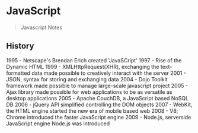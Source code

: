 # JavaScript

> Javascript Notes


## History

1995 - Netscape's Brendan Erich created 'JavaSCript'
1997 - Rise of the Dynamic HTML
1999 - XMLHttpRequest(XHR), exchanging the text-formatted data made possible to creatively interact with the server
2001 - JSON, syntax for storing and exchanging data
2004 - Dojo Toolkit framework made possible to manage large-scale javascript project
2005 - Ajax library made possible for web applications to be as versatile as desktop applications
2005 - Apache CouchDB, a JavaScript based NoSQL DB
2006 - jQuery API simplified controlling the DOM objects
2007 - WebKit, the HTML engine started the new era of mobile based web
2008 - V8; Chrome introduced the faster JavaScript engine
2009 - Node.js, serverside JavaScript engine Node.js was introduced